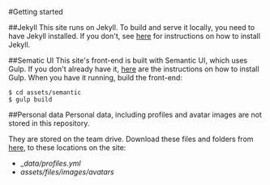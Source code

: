 #Getting started

##Jekyll
This site runs on Jekyll. To build and serve it locally, you need to have Jekyll installed. If you don't, see [here](https://jekyllrb.com/docs/) for instructions on how to install Jekyll.

##Sematic UI
This site's front-end is built with Semantic UI, which uses Gulp. If you don't already have it, [here](https://github.com/gulpjs/gulp/blob/v3.9.1/docs/getting-started.md) are the instructions on how to install Gulp. When you have it running, build the front-end:
```
$ cd assets/semantic
$ gulp build
```

##Personal data
Personal data, including profiles and avatar images are not stored in this repository.

They are stored on the team drive. Download these files and folders from [here](), to these locations on the site:
- __data/profiles.yml_
- _assets/files/images/avatars_

